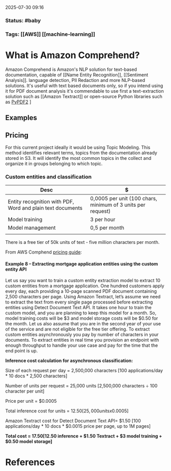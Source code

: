 2025-07-30 09:16

### Status: #baby

### Tags: [[AWS]] [[machine-learning]]

# What is Amazon Comprehend?
Amazon Comprehend is Amazon's NLP solution for text-based documentation, capable of [[Name Entity Recognition]], [[Sentiment Analysis]]. language detection, PII Redaction and more NLP-based solutions. It's useful with text based documents only, so if you intend using it for PDF document analysis it's commendable to use first a text-extraction solution such as [[Amazon Textract]] or open-source Python libraries such as [PyPDF2](https://pypi.org/project/PyPDF2/) ]

## Examples


## Pricing 
For this current project ideally it would be using Topic Modeling. This method identifies relevant terms, topics from the documentation already stored in S3. It will identify the most common topics in the collect and organize it in groups belonging to which topic.
### Custom entities and classification

| Desc                                                       | $                                                           |
| ---------------------------------------------------------- | ----------------------------------------------------------- |
| Entity recognition with PDF, Word and plain text documents | 0,0005 per unit (100 chars, minimum of 3 units per request) |
| Model training                                             | 3 per hour                                                  |
| Model management                                           | 0,5 per month                                               |
|                                                            |                                                             |
There is a free tier of 50k units of text - five million characters per month.

From AWS Comphend [pricing guide](https://aws.amazon.com/comprehend/pricing/?pg=ln&sec=hs):
####  Example 8 – Extracting mortgage application entities using the custom entity API

Let us say you want to train a custom entity extraction model to extract 10 custom entities from a mortgage application. One hundred customers apply every day, each providing a 10-page scanned PDF document containing 2,500 characters per page. Using Amazon Textract, let’s assume we need to extract the text from every single page processed before extracting entities using Detect Document Text API. It takes one hour to train the custom model, and you are planning to keep this model for a month. So, model training costs will be $3 and model storage costs will be $0.50 for the month. Let us also assume that you are in the second year of your use of the service and are not eligible for the free tier offering. To extract custom entities asynchronously you pay by number of characters in your documents. To extract entities in real time you provision an endpoint with enough throughput to handle your use case and pay for the time that the end point is up.

**Inference cost calculation for asynchronous classification:**

Size of each request per day = 2,500,000 characters [100 applications/day * 10 docs * 2,500 characters]

Number of units per request = 25,000 units [2,500,000 characters ÷ 100 character per unit]

Price per unit = $0.0005

Total inference cost for units = $12.50 [25,000 units x $0.0005]

Amazon Textract cost for Detect Document Text API= $1.50 [100 applications/day * 10 docs * $0.0015 price per page, up to 1M pages]

**Total cost = $17.50 [$12.50 inference + $1.50 Textract + $3 model training + $0.50 model storage]**






# References









